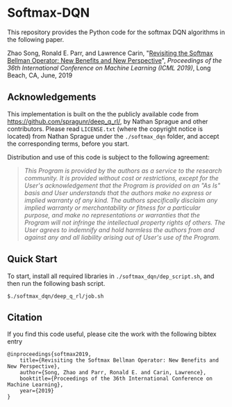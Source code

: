 # Softmax-DQN

This repository provides the Python code for the softmax DQN algorithms in the following paper.

Zhao Song, Ronald E. Parr, and Lawrence Carin, "[Revisiting the Softmax Bellman Operator: New Benefits and New Perspective](http://people.ee.duke.edu/~lcarin/ICML2019_softmax.pdf)", *Proceedings of the 36th International Conference on Machine Learning (ICML 2019)*, Long Beach, CA, June, 2019


## Acknowledgements

This implementation is built on the the publicly available code from https://github.com/spragunr/deep_q_rl/, by Nathan Sprague and other contributors. Please read `LICENSE.txt` (where the copyright notice is located) from Nathan Sprague under the `./softmax_dqn` folder, and accept the corresponding terms, before you start.

Distribution and use of this code is subject to the following agreement:

>*This Program is provided by the authors as a service to the research community. It is provided without cost or restrictions, except for the User's acknowledgement that the Program is provided on an "As Is" basis and User understands that the authors make no express or implied warranty of any kind. The authors specifically disclaim any implied warranty or merchantability or fitness for a particular purpose, and make no representations or warranties that the Program will not infringe the intellectual property rights of others. The User agrees to indemnify and hold harmless the authors from and against any and all liability arising out of User's use of the Program.*


## Quick Start

To start, install all required libraries in `./softmax_dqn/dep_script.sh`, and then run the following bash script. 
```
$./softmax_dqn/deep_q_rl/job.sh
```

## Citation

If you find this code useful, please cite the work with the following bibtex entry
```
@inproceedings{softmax2019,
    title={Revisiting the Softmax Bellman Operator: New Benefits and New Perspective},
    author={Song, Zhao and Parr, Ronald E. and Carin, Lawrence},
    booktitle={Proceedings of the 36th International Conference on Machine Learning},
    year={2019}
}
```
